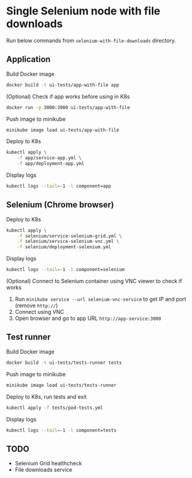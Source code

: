 # Single Selenium node with file downloads

Run below commands from `selenium-with-file-downloads` directory.


## Application

Build Docker image
```bash
docker build -t ui-tests/app-with-file app
```

(Optional) Check if app works before using in K8s
```bash
docker run -p 3000:3000 ui-tests/app-with-file
```

Push image to minikube
```bash
minikube image load ui-tests/app-with-file
```

Deploy to K8s
```bash
kubectl apply \
    -f app/service-app.yml \
    -f app/deployment-app.yml
```

Display logs
```bash
kubectl logs --tail=-1 -l component=app
```


## Selenium (Chrome browser)

Deploy to K8s
```bash
kubectl apply \
    -f selenium/service-selenium-grid.yml \
    -f selenium/service-selenium-vnc.yml \
    -f selenium/deployment-selenium.yml
```

Display logs
```bash
kubectl logs --tail=-1 -l component=selenium
```

(Optional) Connect to Selenium container using VNC viewer to check if works
1. Run `minikube service --url selenium-vnc-service` to get IP and port (remove `http://`)
2. Connect using VNC
3. Open browser and go to app URL `http://app-service:3000`


## Test runner

Build Docker image
```bash
docker build -t ui-tests/tests-runner tests
```

Push image to minikube
```bash
minikube image load ui-tests/tests-runner
```

Deploy to K8s, run tests and exit
```bash
kubectl apply -f tests/pod-tests.yml
```

Display logs
```bash
kubectl logs --tail=-1 -l component=tests
```

## TODO

* Selenium Grid healthcheck
* File downloads service
